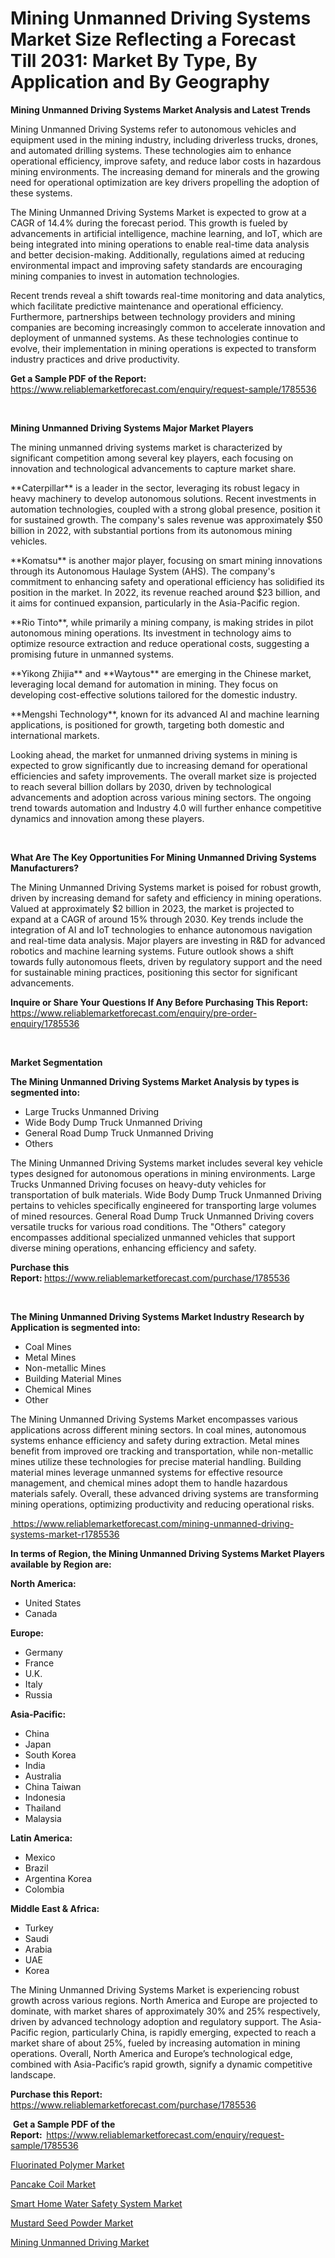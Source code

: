 <p><h1>Mining Unmanned Driving Systems Market Size Reflecting a Forecast Till 2031: Market By Type, By Application and By Geography</h1></p><p><strong>Mining Unmanned Driving Systems Market Analysis and Latest Trends</strong></p>
<p><p>Mining Unmanned Driving Systems refer to autonomous vehicles and equipment used in the mining industry, including driverless trucks, drones, and automated drilling systems. These technologies aim to enhance operational efficiency, improve safety, and reduce labor costs in hazardous mining environments. The increasing demand for minerals and the growing need for operational optimization are key drivers propelling the adoption of these systems.</p><p>The Mining Unmanned Driving Systems Market is expected to grow at a CAGR of 14.4% during the forecast period. This growth is fueled by advancements in artificial intelligence, machine learning, and IoT, which are being integrated into mining operations to enable real-time data analysis and better decision-making. Additionally, regulations aimed at reducing environmental impact and improving safety standards are encouraging mining companies to invest in automation technologies.</p><p>Recent trends reveal a shift towards real-time monitoring and data analytics, which facilitate predictive maintenance and operational efficiency. Furthermore, partnerships between technology providers and mining companies are becoming increasingly common to accelerate innovation and deployment of unmanned systems. As these technologies continue to evolve, their implementation in mining operations is expected to transform industry practices and drive productivity.</p></p>
<p><strong>Get a Sample PDF of the Report:&nbsp;</strong> <a href="https://www.reliablemarketforecast.com/enquiry/request-sample/1785536?utm_campaign=1170&utm_medium=2&utm_source=Github&utm_content=ia&utm_term=08102024&utm_id=mining-unmanned-driving-systems">https://www.reliablemarketforecast.com/enquiry/request-sample/1785536</a></p>
<p>&nbsp;</p>
<p><strong>Mining Unmanned Driving Systems Major Market Players</strong></p>
<p><p>The mining unmanned driving systems market is characterized by significant competition among several key players, each focusing on innovation and technological advancements to capture market share.</p><p>**Caterpillar** is a leader in the sector, leveraging its robust legacy in heavy machinery to develop autonomous solutions. Recent investments in automation technologies, coupled with a strong global presence, position it for sustained growth. The company's sales revenue was approximately $50 billion in 2022, with substantial portions from its autonomous mining vehicles.</p><p>**Komatsu** is another major player, focusing on smart mining innovations through its Autonomous Haulage System (AHS). The company's commitment to enhancing safety and operational efficiency has solidified its position in the market. In 2022, its revenue reached around $23 billion, and it aims for continued expansion, particularly in the Asia-Pacific region.</p><p>**Rio Tinto**, while primarily a mining company, is making strides in pilot autonomous mining operations. Its investment in technology aims to optimize resource extraction and reduce operational costs, suggesting a promising future in unmanned systems.</p><p>**Yikong Zhijia** and **Waytous** are emerging in the Chinese market, leveraging local demand for automation in mining. They focus on developing cost-effective solutions tailored for the domestic industry.</p><p>**Mengshi Technology**, known for its advanced AI and machine learning applications, is positioned for growth, targeting both domestic and international markets.</p><p>Looking ahead, the market for unmanned driving systems in mining is expected to grow significantly due to increasing demand for operational efficiencies and safety improvements. The overall market size is projected to reach several billion dollars by 2030, driven by technological advancements and adoption across various mining sectors. The ongoing trend towards automation and Industry 4.0 will further enhance competitive dynamics and innovation among these players.</p></p>
<p>&nbsp;</p>
<p><strong>What Are The Key Opportunities For Mining Unmanned Driving Systems Manufacturers?</strong></p>
<p><p>The Mining Unmanned Driving Systems market is poised for robust growth, driven by increasing demand for safety and efficiency in mining operations. Valued at approximately $2 billion in 2023, the market is projected to expand at a CAGR of around 15% through 2030. Key trends include the integration of AI and IoT technologies to enhance autonomous navigation and real-time data analysis. Major players are investing in R&D for advanced robotics and machine learning systems. Future outlook shows a shift towards fully autonomous fleets, driven by regulatory support and the need for sustainable mining practices, positioning this sector for significant advancements.</p></p>
<p><strong>Inquire or Share Your Questions If Any Before Purchasing This Report:</strong> <a href="https://www.reliablemarketforecast.com/enquiry/pre-order-enquiry/1785536?utm_campaign=1170&utm_medium=2&utm_source=Github&utm_content=ia&utm_term=08102024&utm_id=mining-unmanned-driving-systems">https://www.reliablemarketforecast.com/enquiry/pre-order-enquiry/1785536</a></p>
<p>&nbsp;</p>
<p><strong>Market Segmentation</strong></p>
<p><strong>The Mining Unmanned Driving Systems Market Analysis by types is segmented into:</strong></p>
<p><ul><li>Large Trucks Unmanned Driving</li><li>Wide Body Dump Truck Unmanned Driving</li><li>General Road Dump Truck Unmanned Driving</li><li>Others</li></ul></p>
<p><p>The Mining Unmanned Driving Systems market includes several key vehicle types designed for autonomous operations in mining environments. Large Trucks Unmanned Driving focuses on heavy-duty vehicles for transportation of bulk materials. Wide Body Dump Truck Unmanned Driving pertains to vehicles specifically engineered for transporting large volumes of mined resources. General Road Dump Truck Unmanned Driving covers versatile trucks for various road conditions. The "Others" category encompasses additional specialized unmanned vehicles that support diverse mining operations, enhancing efficiency and safety.</p></p>
<p><strong>Purchase this Report:&nbsp;</strong><a href="https://www.reliablemarketforecast.com/purchase/1785536?utm_campaign=1170&utm_medium=2&utm_source=Github&utm_content=ia&utm_term=08102024&utm_id=mining-unmanned-driving-systems">https://www.reliablemarketforecast.com/purchase/1785536</a></p>
<p>&nbsp;</p>
<p><strong>The Mining Unmanned Driving Systems Market Industry Research by Application is segmented into:</strong></p>
<p><ul><li>Coal Mines</li><li>Metal Mines</li><li>Non-metallic Mines</li><li>Building Material Mines</li><li>Chemical Mines</li><li>Other</li></ul></p>
<p><p>The Mining Unmanned Driving Systems Market encompasses various applications across different mining sectors. In coal mines, autonomous systems enhance efficiency and safety during extraction. Metal mines benefit from improved ore tracking and transportation, while non-metallic mines utilize these technologies for precise material handling. Building material mines leverage unmanned systems for effective resource management, and chemical mines adopt them to handle hazardous materials safely. Overall, these advanced driving systems are transforming mining operations, optimizing productivity and reducing operational risks.</p></p>
<p><a href="https://www.reliablemarketforecast.com/mining-unmanned-driving-systems-market-r1785536?utm_campaign=1170&utm_medium=2&utm_source=Github&utm_content=ia&utm_term=08102024&utm_id=mining-unmanned-driving-systems">&nbsp;https://www.reliablemarketforecast.com/mining-unmanned-driving-systems-market-r1785536</a></p>
<p><strong>In terms of Region, the Mining Unmanned Driving Systems Market Players available by Region are:</strong></p>
<p>
    <p> <strong> North America: </strong>
        <ul>
            <li>United States</li>
            <li>Canada</li>
        </ul>
        </p> 
    <p> <strong> Europe: </strong>
        <ul>
            <li>Germany</li>
            <li>France</li>
            <li>U.K.</li>
            <li>Italy</li>
            <li>Russia</li>
        </ul>
        </p> 
    <p> <strong> Asia-Pacific: </strong>
        <ul>
            <li>China</li>
            <li>Japan</li>
            <li>South Korea</li>
            <li>India</li>
            <li>Australia</li>
            <li>China Taiwan</li>
            <li>Indonesia</li>
            <li>Thailand</li>
            <li>Malaysia</li>
        </ul>
        </p> 
    <p> <strong> Latin America: </strong>
        <ul>
            <li>Mexico</li>
            <li>Brazil</li>
            <li>Argentina Korea</li>
            <li>Colombia</li>
        </ul>
        </p> 
    <p> <strong> Middle East & Africa: </strong>
        <ul>
            <li>Turkey</li>
            <li>Saudi</li>
            <li>Arabia</li>
            <li>UAE</li>
            <li>Korea</li>
        </ul>
    </p>
    </p>
<p><p>The Mining Unmanned Driving Systems Market is experiencing robust growth across various regions. North America and Europe are projected to dominate, with market shares of approximately 30% and 25% respectively, driven by advanced technology adoption and regulatory support. The Asia-Pacific region, particularly China, is rapidly emerging, expected to reach a market share of about 25%, fueled by increasing automation in mining operations. Overall, North America and Europe’s technological edge, combined with Asia-Pacific’s rapid growth, signify a dynamic competitive landscape.</p></p>
<p><strong>Purchase this Report: </strong><a href="https://www.reliablemarketforecast.com/purchase/1785536?utm_campaign=1170&utm_medium=2&utm_source=Github&utm_content=ia&utm_term=08102024&utm_id=mining-unmanned-driving-systems">https://www.reliablemarketforecast.com/purchase/1785536</a></p>
<p>&nbsp;<strong>Get a Sample PDF of the Report:&nbsp;&nbsp;</strong><a href="https://www.reliablemarketforecast.com/enquiry/request-sample/1785536?utm_campaign=1170&utm_medium=2&utm_source=Github&utm_content=ia&utm_term=08102024&utm_id=mining-unmanned-driving-systems">https://www.reliablemarketforecast.com/enquiry/request-sample/1785536</a></p>
<p><strong></strong></p>
<p><p><a href="https://www.linkedin.com/pulse/fluorinated-polymer-sector-surge-125-growth-roadmap-2031-hashub-gj0mf?utm_campaign=1170&utm_medium=2&utm_source=Github&utm_content=ia&utm_term=08102024&utm_id=mining-unmanned-driving-systems">Fluorinated Polymer Market</a></p><p><a href="https://www.linkedin.com/pulse/pancake-coil-market-outlook-current-assessment-future-jtpqe?utm_campaign=1170&utm_medium=2&utm_source=Github&utm_content=ia&utm_term=08102024&utm_id=mining-unmanned-driving-systems">Pancake Coil Market</a></p><p><a href="https://github.com/el6kb8hanel/Market-Research-Report-List-1/blob/main/smart-home-water-safety-system-market.md?utm_campaign=1170&utm_medium=2&utm_source=Github&utm_content=ia&utm_term=08102024&utm_id=mining-unmanned-driving-systems">Smart Home Water Safety System Market</a></p><p><a href="https://issuu.com/reportprime-2/docs/mustard-seed-powder-market-size-203_a83946c8ebf1a4?utm_campaign=1170&utm_medium=2&utm_source=Github&utm_content=ia&utm_term=08102024&utm_id=mining-unmanned-driving-systems">Mustard Seed Powder Market</a></p><p><a href="https://github.com/birroctaymonyj/Market-Research-Report-List-1/blob/main/mining-unmanned-driving-market.md?utm_campaign=1170&utm_medium=2&utm_source=Github&utm_content=ia&utm_term=08102024&utm_id=mining-unmanned-driving-systems">Mining Unmanned Driving Market</a></p></p>